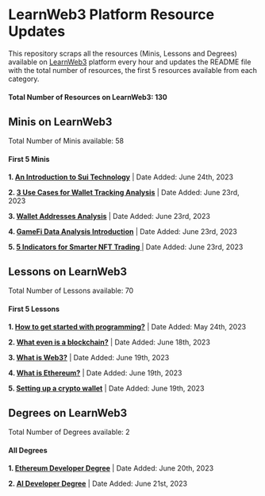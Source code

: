 # LearnWeb3 Platform Resource Updates 
This repository scraps all the resources (Minis, Lessons and Degrees) available on [LearnWeb3](https://learnweb3.io) platform every hour and updates the README file with the total number of resources, the first 5 resources available from each category. 
#### **Total Number of Resources on LearnWeb3: 130** 
## Minis on LearnWeb3 
Total Number of Minis available: 58 
 #### First 5 Minis 
**1. [An Introduction to Sui Technology](https://learnweb3.io/minis/an-introduction-to-sui-technology/)** | Date Added: June 24th, 2023 

**2. [3 Use Cases for Wallet Tracking Analysis](https://learnweb3.io/minis/3-use-cases-for-wallet-tracking-analysis/)** | Date Added: June 23rd, 2023 

**3. [Wallet Addresses Analysis](https://learnweb3.io/minis/wallet-addresses-analysis/)** | Date Added: June 23rd, 2023 

**4. [GameFi Data Analysis Introduction](https://learnweb3.io/minis/game-fi-data-analysis-introduction/)** | Date Added: June 23rd, 2023 

**5. [5 Indicators for Smarter NFT Trading ](https://learnweb3.io/minis/5-indicators-for-smarter-nft-trading/)** | Date Added: June 23rd, 2023 

## Lessons on LearnWeb3 
Total Number of Lessons available: 70 
 #### First 5 Lessons 
**1. [How to get started with programming?](https://learnweb3.io/lessons/how-to-get-started-with-programming/)** | Date Added: May 24th, 2023 

**2. [What even is a blockchain?](https://learnweb3.io/lessons/what-even-is-a-blockchain/)** | Date Added: June 18th, 2023 

**3. [What is Web3?](https://learnweb3.io/lessons/what-is-web3/)** | Date Added: June 19th, 2023 

**4. [What is Ethereum?](https://learnweb3.io/lessons/what-is-ethereum/)** | Date Added: June 19th, 2023 

**5. [Setting up a crypto wallet](https://learnweb3.io/lessons/setting-up-a-crypto-wallet/)** | Date Added: June 19th, 2023 

## Degrees on LearnWeb3 
Total Number of Degrees available: 2 
 #### All Degrees 
**1. [Ethereum Developer Degree](https://learnweb3.io/degrees/ethereum-developer-degree/)** | Date Added: June 20th, 2023 

**2. [AI Developer Degree](https://learnweb3.io/degrees/ai-developer-degree/)** | Date Added: June 21st, 2023 

